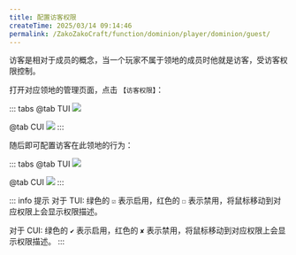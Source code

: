 ```yaml
---
title: 配置访客权限
createTime: 2025/03/14 09:14:46
permalink: /ZakoZakoCraft/function/dominion/player/dominion/guest/
---
```


访客是相对于成员的概念，当一个玩家不属于领地的成员时他就是访客，受访客权限控制。

打开对应领地的管理页面，点击 `【访客权限】`：

::: tabs
@tab TUI
![](/assets/ZakoZakoCraft/function/dominion/player/dominion/guest/1.png)

@tab CUI
![](/assets/ZakoZakoCraft/function/dominion/player/dominion/guest/3.png)
:::

随后即可配置访客在此领地的行为：

::: tabs
@tab TUI
![](/assets/ZakoZakoCraft/function/dominion/player/dominion/guest/2.png)

@tab CUI
![](/assets/ZakoZakoCraft/function/dominion/player/dominion/guest/4.png)
:::

::: info 提示
对于 TUI: 绿色的 `☑` 表示启用，红色的 `☐` 表示禁用，将鼠标移动到对应权限上会显示权限描述。

对于 CUI: 绿色的 `✔` 表示启用，红色的 `✘` 表示禁用，将鼠标移动到对应权限上会显示权限描述。
:::

